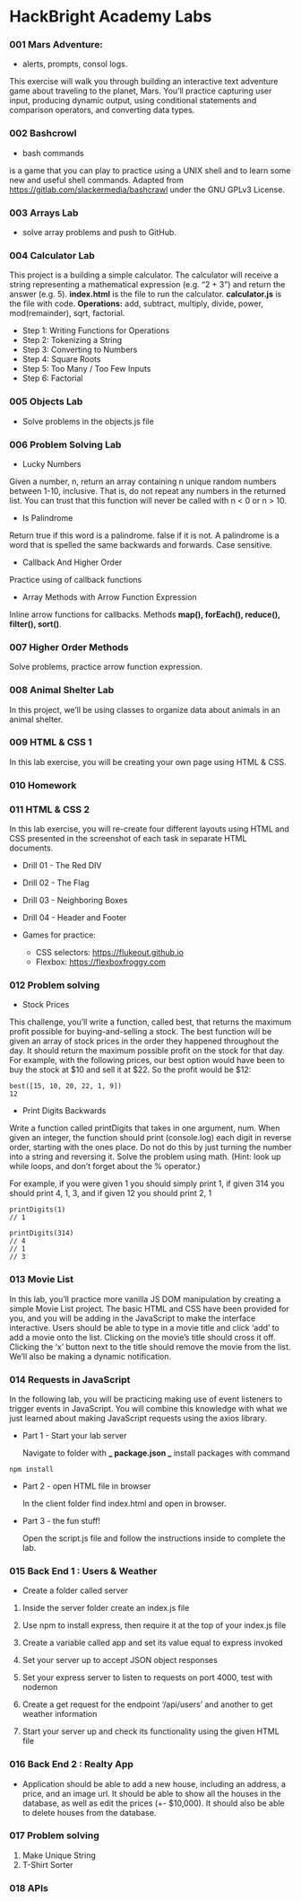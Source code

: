 # HackBright Academy Labs

### 001 Mars Adventure:

- alerts, prompts, consol logs.

This exercise will walk you through building an interactive text adventure game about traveling to
the planet, Mars. You’ll practice capturing user input, producing dynamic output, using
conditional statements and comparison operators, and converting data types.

### 002 Bashcrowl

- bash commands

is a game that you can play to practice using a UNIX shell and to learn some new and useful shell commands. Adapted from https://gitlab.com/slackermedia/bashcrawl under the GNU GPLv3 License.

### 003 Arrays Lab

- solve array problems and push to GitHub.

### 004 Calculator Lab

This project is a building a simple calculator. The calculator will receive a string representing a mathematical expression (e.g. “2 + 3”) and return the answer (e.g. 5).
**index.html** is the file to run the calculator.
**calculator.js** is the file with code.
**Operations:** add, subtract, multiply, divide, power, mod(remainder), sqrt, factorial.

- Step 1: Writing Functions for Operations
- Step 2: Tokenizing a String
- Step 3: Converting to Numbers
- Step 4: Square Roots
- Step 5: Too Many / Too Few Inputs
- Step 6: Factorial

### 005 Objects Lab

- Solve problems in the objects.js file

### 006 Problem Solving Lab

- Lucky Numbers

Given a number, n, return an array containing n unique random numbers between 1-10, inclusive.
That is, do not repeat any numbers in the returned list.
You can trust that this function will never be called with n < 0 or n > 10.

- Is Palindrome

Return true if this word is a palindrome. false if it is not.
A palindrome is a word that is spelled the same backwards and forwards.
Case sensitive.

- Callback And Higher Order

Practice using of callback functions

- Array Methods with Arrow Function Expression

Inline arrow functions for callbacks. Methods **map(), forEach(), reduce(), filter(), sort()**.

### 007 Higher Order Methods

Solve problems, practice arrow function expression.

### 008 Animal Shelter Lab

In this project, we’ll be using classes to organize data about animals in an animal shelter.

### 009 HTML & CSS 1

In this lab exercise, you will be creating your own page using HTML & CSS.

### 010 Homework

### 011 HTML & CSS 2

In this lab exercise, you will re-create four different layouts using HTML and CSS presented in the screenshot of each task in separate HTML documents.

- Drill 01 - The Red DIV

- Drill 02 - The Flag

- Drill 03 - Neighboring Boxes

- Drill 04 - Header and Footer

- Games for practice:
  - CSS selectors: https://flukeout.github.io
  - Flexbox: https://flexboxfroggy.com

### 012 Problem solving

- Stock Prices

This challenge, you’ll write a function, called best, that returns the maximum profit possible for buying-and-selling a stock. The best function will be given an array of stock prices in the order they happened throughout the day.
It should return the maximum possible profit on the stock for that day. For example, with the following prices, our best option would have been to buy the stock at $10 and sell it at $22. So the profit would be $12:

```
best([15, 10, 20, 22, 1, 9])
12
```

- Print Digits Backwards

Write a function called printDigits that takes in one argument, num. When given an integer, the function should print (console.log) each digit in reverse order, starting with the ones place. Do not do this by just turning the number into a string and reversing it. Solve the problem using math. (Hint: look up while loops, and don’t forget about the % operator.)

For example, if you were given 1 you should simply print 1, if given 314 you should print 4, 1, 3, and if given 12 you should print 2, 1

```
printDigits(1)
// 1

printDigits(314)
// 4
// 1
// 3
```

### 013 Movie List

In this lab, you’ll practice more vanilla JS DOM manipulation by creating a simple Movie List project. The basic HTML and CSS have been provided for you, and you will be adding in the JavaScript to make the interface interactive. Users should be able to type in a movie title and click ‘add’ to add a movie onto the list. Clicking on the movie’s title should cross it off. Clicking the ‘x’ button next to the title should remove the movie from the list. We’ll also be making a dynamic notification.

### 014 Requests in JavaScript

In the following lab, you will be practicing making use of event listeners to trigger events in JavaScript. You will combine this knowledge with what we just learned about making JavaScript requests using the axios library.

- Part 1 - Start your lab server

  Navigate to folder with **_ package.json _** install packages with command

```
npm install
```

- Part 2 - open HTML file in browser

  In the client folder find index.html and open in browser.

- Part 3 - the fun stuff!

  Open the script.js file and follow the instructions inside to complete the lab.

### 015 Back End 1 : Users & Weather

- Create a folder called server

1. Inside the server folder create an index.js file

2. Use npm to install express, then require it at the top of your index.js file

3. Create a variable called app and set its value equal to express invoked

4. Set your server up to accept JSON object responses

5. Set your express server to listen to requests on port 4000, test with nodemon

6. Create a get request for the endpoint ‘/api/users’ and another to get weather information

7. Start your server up and check its functionality using the given HTML file

### 016 Back End 2 : Realty App

- Application should be able to add a new house, including an address, a price, and an image url. It should be able to show all the houses in the database, as well as edit the prices (+- $10,000). It should also be able to delete houses from the database.

### 017 Problem solving

1.  Make Unique String
2.  T-Shirt Sorter

### 018 APIs
